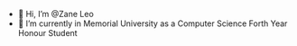 - 👋 Hi, I’m @Zane Leo
- 🌱 I’m currently in Memorial University as a Computer Science Forth Year Honour Student


<!---
ZeLiu123/ZeLiu123 is a ✨ special ✨ repository because its `README.md` (this file) appears on your GitHub profile.
You can click the Preview link to take a look at your changes.
--->
